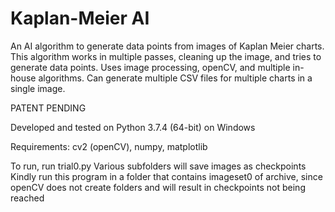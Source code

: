 # Kaplan-Meier AI

An AI algorithm to generate data points from images of Kaplan Meier charts.
This algorithm works in multiple passes, cleaning up the image, and tries to generate data points.
Uses image processing, openCV, and multiple in-house algorithms.
Can generate multiple CSV files for multiple charts in a single image.

PATENT PENDING

Developed and tested on Python 3.7.4 (64-bit) on Windows

Requirements: cv2 (openCV), numpy, matplotlib

To run, run trial0.py
Various subfolders will save images as checkpoints
Kindly run this program in a folder that contains imageset0 of archive, since openCV does not create folders and will result in checkpoints not being reached
